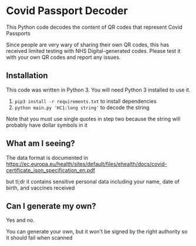 # Covid Passport Decoder

This Python code decodes the content of QR codes that represent Covid Passports

Since people are very wary of sharing their own QR codes, this has received limited testing with NHS Digital-generated codes.  Please test it with your own QR codes and report any issues.


## Installation

This code was written in Python 3.  You will need Python 3 installed to use it.

1. `pip3 install -r requirements.txt` to install dependencies
2. `python main.py 'HC1:long string'` to decode the string

Note that you must use single quotes in step two because the string will probably have dollar symbols in it

## What am I seeing?

The data format is documented in https://ec.europa.eu/health/sites/default/files/ehealth/docs/covid-certificate_json_specification_en.pdf

but tl;dr it contains sensitive personal data including your name, date of birth, and vaccines received

## Can I generate my own?

Yes and no.

You can generate your own, but it won't be signed by the right authority so it should fail when scanned
